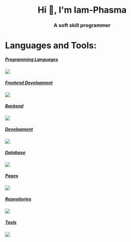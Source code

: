 <h1 align="center">Hi 👋, I'm Iam-Phasma</h1>
<h3 align="center">A soft skill programmer</h3>
  
</p>

<h1 align="left">Languages and Tools:</h1>
<p align="left">
  <a href="https://skillicons.dev">
    <h5 align="left">Programming Languages</h5>
    <img src="https://skillicons.dev/icons?i=cs,java,js" />
    <h5 align="left">Frontend Development</h5>
    <img src="https://skillicons.dev/icons?i=html,react,css,tailwind,bootstrap" />
    <h5 align="left">Backend</h5>
    <img src="https://skillicons.dev/icons?i=nodejs,php" />
    <h5 align="left">Development</h5>
    <img src="https://skillicons.dev/icons?i=androidstudio,visualstudio,vscode" />
    <h5 align="left">Database</h5>
    <img src="https://skillicons.dev/icons?i=mongodb,sqlite" />
    <h5 align="left">Pages</h5>
    <img src="https://skillicons.dev/icons?i=cloudflare" />
    <h5 align="left">Repositories</h5>
    <img src="https://skillicons.dev/icons?i=github,bitbucket" />
    <h5 align="left">Tools</h5>
    <img src="https://skillicons.dev/icons?i=git,discord,gmail,linkedin,stackoverflow,windows" />
  </a>
</p>


